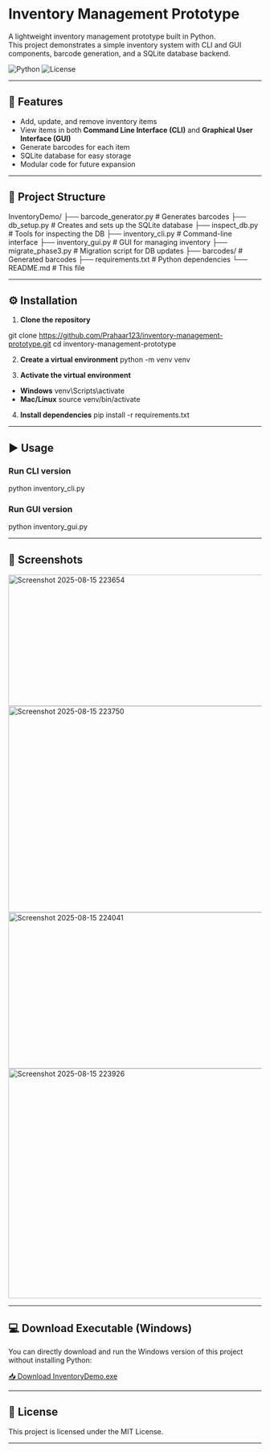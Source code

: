 # Inventory Management Prototype

A lightweight inventory management prototype built in Python.  
This project demonstrates a simple inventory system with CLI and GUI components, barcode generation, and a SQLite database backend.

![Python](<img width="659" height="261" alt="Screenshot 2025-08-15 223654" src="https://github.com/user-attachments/assets/ac5ab486-65ce-4bb4-82b2-1d11f639587a" />)
![License](https://img.shields.io/badge/license-MIT-green)

---

## 🚀 Features
- Add, update, and remove inventory items
- View items in both **Command Line Interface (CLI)** and **Graphical User Interface (GUI)**
- Generate barcodes for each item
- SQLite database for easy storage
- Modular code for future expansion

---

## 📂 Project Structure
InventoryDemo/
├── barcode_generator.py # Generates barcodes
├── db_setup.py # Creates and sets up the SQLite database
├── inspect_db.py # Tools for inspecting the DB
├── inventory_cli.py # Command-line interface
├── inventory_gui.py # GUI for managing inventory
├── migrate_phase3.py # Migration script for DB updates
├── barcodes/ # Generated barcodes
├── requirements.txt # Python dependencies
└── README.md # This file

---

## ⚙️ Installation
1. **Clone the repository**

git clone https://github.com/Prahaar123/inventory-management-prototype.git
cd inventory-management-prototype

2. **Create a virtual environment**
python -m venv venv

3. **Activate the virtual environment**
- **Windows**
venv\Scripts\activate
- **Mac/Linux**
source venv/bin/activate

4. **Install dependencies**
pip install -r requirements.txt

---

## ▶️ Usage

### **Run CLI version**
python inventory_cli.py

### **Run GUI version**
python inventory_gui.py

---

## 📸 Screenshots
<img width="659" height="261" alt="Screenshot 2025-08-15 223654" src="https://github.com/user-attachments/assets/45f785e0-ebdd-4e70-a266-f023c56d8331" />
<img width="553" height="410" alt="Screenshot 2025-08-15 223750" src="https://github.com/user-attachments/assets/d3eba5e1-69b6-4b81-aa49-a8bf70c2edfb" />
<img width="518" height="310" alt="Screenshot 2025-08-15 224041" src="https://github.com/user-attachments/assets/b623550f-2051-4f64-93c5-2cc62dd8466c" />
<img width="929" height="457" alt="Screenshot 2025-08-15 223926" src="https://github.com/user-attachments/assets/841e657d-aa45-4507-8083-8b601bb9264c" />

---
## 💻 Download Executable (Windows)
You can directly download and run the Windows version of this project without installing Python:

[📥 Download InventoryDemo.exe](https://github.com/Prahaar123/inventory-management-prototype/releases/download/v1.0-prototype/InventoryApp.exe)

---

## 📜 License
This project is licensed under the MIT License.

---




